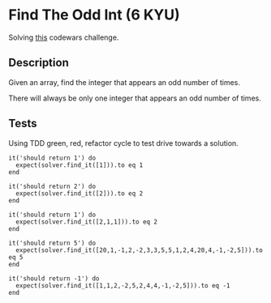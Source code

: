 # Find The Odd Int (6 KYU)

Solving [this](https://www.codewars.com/kata/54da5a58ea159efa38000836/train/ruby) codewars challenge.

## Description

Given an array, find the integer that appears an odd number of times.

There will always be only one integer that appears an odd number of times.

## Tests

Using TDD green, red, refactor cycle to test drive towards a solution.

```
it('should return 1') do
  expect(solver.find_it([1])).to eq 1
end

it('should return 2') do
  expect(solver.find_it([2])).to eq 2
end

it('should return 1') do
  expect(solver.find_it([2,1,1])).to eq 2
end

it('should return 5') do
  expect(solver.find_it([20,1,-1,2,-2,3,3,5,5,1,2,4,20,4,-1,-2,5])).to eq 5
end

it('should return -1') do
  expect(solver.find_it([1,1,2,-2,5,2,4,4,-1,-2,5])).to eq -1
end
```
